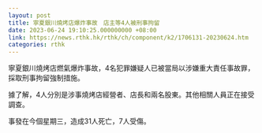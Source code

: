 ```yaml
---
layout: post
title: 寧夏銀川燒烤店爆炸事故　店主等4人被刑事拘留
date: 2023-06-24 19:10:25.000000000 +08:00
link: https://news.rthk.hk/rthk/ch/component/k2/1706131-20230624.htm
categories: rthk
---
```


寧夏銀川燒烤店燃氣爆炸事故，4名犯罪嫌疑人已被當局以涉嫌重大責任事故罪，採取刑事拘留強制措施。

據了解，4人分別是涉事燒烤店經營者、店長和兩名股東。其他相關人員正在接受調查。

事發在今個星期三，造成31人死亡，7人受傷。
